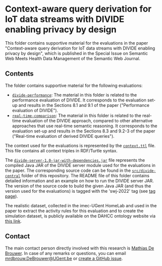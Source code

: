 # Context-aware query derivation for IoT data streams with DIVIDE enabling privacy by design

This folder contains supportive material for the evaluations in the paper "Context-aware query derivation for IoT data streams with DIVIDE enabling privacy by design", which is published in the Special Issue on Semantic Web Meets Health Data Management of the Semantic Web Journal.

## Contents

The folder contains supportive material for the following evaluations:

* [`divide-performance`](divide-performance): The material in this folder is related to the performance evaluation of DIVIDE. It corresponds to the evaluation set-up and results in the Sections 8.1 and 9.1 of the paper ("Performance evaluation of DIVIDE").
* [`real-time-comparison`](real-time-comparison): The material in this folder is related to the real-time evaluation of the DIVIDE approach, compared to other alternative approaches that use real-time semantic reasoning. It corresponds to the evaluation set-up and results in the Sections 8.3 and 9.2-3 of the paper ("Real-time evaluation of derived DIVIDE queries").

The context used for the evaluations is represented by the [`context.ttl`](context.ttl) file. This file contains all context triples in RDF/Turtle syntax.

The [`divide-server-1.0-jar-with-dependencies.jar`](divide-server-1.0-jar-with-dependencies.jar) file represents the compiled Java JAR of the DIVIDE server module used for the evaluations in the paper. The corresponding source code can be found in the [`src/divide-central`](../../src/divide-central) folder of this repository. The README file of this folder contains detailed information and an example on how to run the DIVIDE server JAR. The version of the source code to build the given Java JAR (and thus the version used for the evaluations) is tagged with the 'swj-2022' tag (see [tag page](../../../../tags)).

The realistic dataset, collected in the imec-UGent HomeLab and used in the paper to extract the activity rules for this evaluation and to create the simulation dataset, is publicly available on the DAHCC ontology website via [this link](https://dahcc.idlab.ugent.be/dataset.html).

## Contact
 
The main contact person directly involved with this research is [Mathias De Brouwer](https://www.linkedin.com/in/mathiasdebrouwer/). In case of any remarks or questions, you can email [mrdbrouw.DeBrouwer@UGent.be](mailto:mrdbrouw.DeBrouwer@UGent.be) or [create a GitHub issue](../../../../issues/new).
